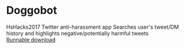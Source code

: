 # Doggobot
HsHacks2017
Twitter anti-harassment app
Searches user's tweet/DM history and highlights negative/potentially harmful tweets
<br>
[Runnable download](https://github.com/Tetragonal/Doggobot/releases)
